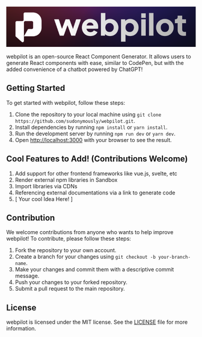 ![Logo](./public/logo.png "webpilot logo")

webpilot is an open-source React Component Generator. It allows users to generate React components with ease, similar to CodePen, but with the added convenience of a chatbot powered by ChatGPT!

## Getting Started

To get started with webpilot, follow these steps:

1. Clone the repository to your local machine using `git clone https://github.com/sudonymously/webpilot.git`.
2. Install dependencies by running `npm install` or `yarn install`.
3. Run the development server by running `npm run dev` or `yarn dev`.
4. Open [http://localhost:3000](http://localhost:3000) with your browser to see the result.

## Cool Features to Add! (Contributions Welcome)
1. Add support for other frontend frameworks like vue.js, svelte, etc
2. Render external npm libraries in Sandbox
3. Import libraries via CDNs
4. Referencing external documentations via a link to generate code
5. [ Your cool Idea Here! ]

## Contribution

We welcome contributions from anyone who wants to help improve webpilot! To contribute, please follow these steps:

1. Fork the repository to your own account.
2. Create a branch for your changes using `git checkout -b your-branch-name`.
3. Make your changes and commit them with a descriptive commit message.
4. Push your changes to your forked repository.
5. Submit a pull request to the main repository.

## License

webpilot is licensed under the MIT license. See the [LICENSE](LICENSE) file for more information.
